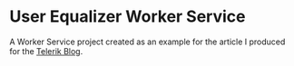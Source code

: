 # User Equalizer Worker Service
A Worker Service project created as an example for the article I produced for the [Telerik Blog](telerik.com/blogs).
